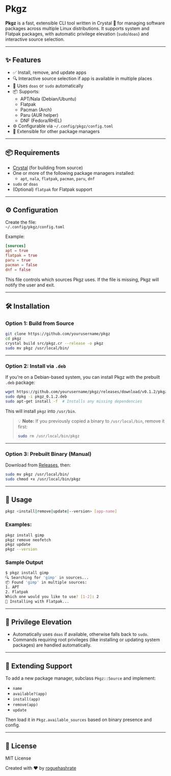# Pkgz

**Pkgz** is a fast, extensible CLI tool written in Crystal 💎 for managing software packages across multiple Linux distributions. It supports system and Flatpak packages, with automatic privilege elevation (`sudo`/`doas`) and interactive source selection.

---

## ✨ Features

- ✅ Install, remove, and update apps  
- 🔍 Interactive source selection if app is available in multiple places  
- 🔐 Uses `doas` or `sudo` automatically  
- 📦 Supports:
  - APT/Nala (Debian/Ubuntu)
  - Flatpak
  - Pacman (Arch)
  - Paru (AUR helper)
  - DNF (Fedora/RHEL)
- ⚙️ Configurable via `~/.config/pkgz/config.toml`  
- 🌱 Extensible for other package managers  

---

## 📦 Requirements

- [Crystal](https://crystal-lang.org) (for building from source)
- One or more of the following package managers installed:
  - `apt`, `nala`, `flatpak`, `pacman`, `paru`, `dnf`
- `sudo` or `doas`
- (Optional) `flatpak` for Flatpak support

---

## ⚙️ Configuration

Create the file:  
`~/.config/pkgz/config.toml`

Example:

```toml
[sources]
apt = true
flatpak = true
paru = true
pacman = false
dnf = false
```

This file controls which sources Pkgz uses. If the file is missing, Pkgz will notify the user and exit.

---

## 🛠 Installation

### Option 1: Build from Source

```bash
git clone https://github.com/yourusername/pkgz
cd pkgz
crystal build src/pkgz.cr --release -o pkgz
sudo mv pkgz /usr/local/bin/
```

---

### Option 2: Install via `.deb`

If you're on a Debian-based system, you can install Pkgz with the prebuilt `.deb` package:

```bash
wget https://github.com/yourusername/pkgz/releases/download/v0.1.2/pkgz_0.1.2.deb
sudo dpkg -i pkgz_0.1.2.deb
sudo apt-get install -f  # Installs any missing dependencies
```

This will install `pkgz` into `/usr/bin`.

> 💡 **Note:** If you previously copied a binary to `/usr/local/bin`, remove it first:
>
> ```bash
> sudo rm /usr/local/bin/pkgz
> ```

---

### Option 3: Prebuilt Binary (Manual)

Download from [Releases](https://github.com/yourusername/pkgz/releases), then:

```bash
sudo mv pkgz /usr/local/bin/
sudo chmod +x /usr/local/bin/pkgz
```

---

## 🚀 Usage

```bash
pkgz <install|remove|update|--version> [app-name]
```

### Examples:

```bash
pkgz install gimp
pkgz remove neofetch
pkgz update
pkgz --version
```

### Sample Output

```bash
$ pkgz install gimp
🔍 Searching for 'gimp' in sources...
📦 Found 'gimp' in multiple sources:
1. APT
2. Flatpak
Which one would you like to use? [1-2]: 2
🚀 Installing with Flatpak...
```

---

## 🔐 Privilege Elevation

- Automatically uses `doas` if available, otherwise falls back to `sudo`.
- Commands requiring root privileges (like installing or updating system packages) are handled automatically.

---

## 🧩 Extending Support

To add a new package manager, subclass `Pkgz::Source` and implement:

- `name`
- `available?(app)`
- `install(app)`
- `remove(app)`
- `update`

Then load it in `Pkgz.available_sources` based on binary presence and config.

---

## 🪪 License

MIT License

Created with ❤️ by [roguehashrate](https://github.com/roguehashrate)
